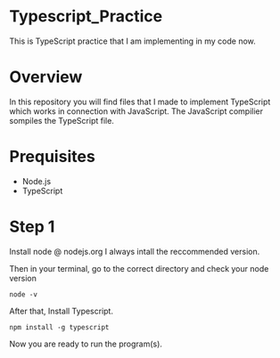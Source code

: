 # Typescript_Practice
This is TypeScript practice that I am implementing in my code now. 

# Overview 
In this repository you will find files that I made to implement TypeScript which works in connection with JavaScript. The JavaScript compilier sompiles the TypeScript file.

# Prequisites
- Node.js
- TypeScript

# Step 1 
Install node @ nodejs.org
I always intall the reccommended version.

Then in your terminal, go to the correct directory and check your node version

    node -v
    
After that, Install Typescript.

    npm install -g typescript
    
Now you are ready to run the program(s).
